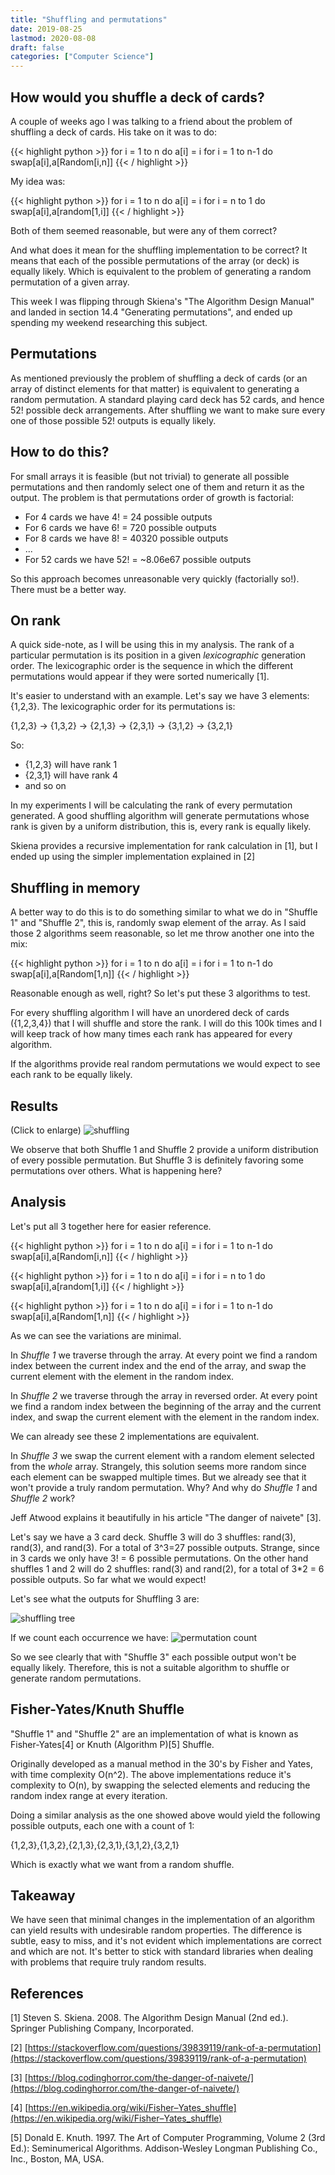 ```yaml
---
title: "Shuffling and permutations"
date: 2019-08-25
lastmod: 2020-08-08
draft: false
categories: ["Computer Science"]
---
```



## How would you shuffle a deck of cards?

A couple of weeks ago I was talking to a friend about the problem of shuffling a deck of cards. His take on it was to do:

{{< highlight python >}}
for i = 1 to n do a[i] = i
for i = 1 to n-1 do swap[a[i],a[Random[i,n]]
{{< / highlight >}}

My idea was:

{{< highlight python >}}
for i = 1 to n do a[i] = i
for i = n to 1 do swap[a[i],a[random[1,i]]
{{< / highlight >}}

Both of them seemed reasonable, but were any of them correct?

And what does it mean for the shuffling implementation to be correct? It means that each of the possible permutations of the array (or deck) is equally likely. Which is equivalent to the problem of generating a random permutation of a given array.

This week I was flipping through Skiena's "The Algorithm Design Manual" and landed in section 14.4 "Generating permutations", and ended up spending my weekend researching this subject.

## Permutations

As mentioned previously the problem of shuffling a deck of cards (or an array of distinct elements for that matter) is equivalent to generating a random permutation. A standard playing card deck has 52 cards, and hence 52! possible deck arrangements. After shuffling we want to make sure every one of those possible 52! outputs is equally likely.

## How to do this?

For small arrays it is feasible (but not trivial) to generate all possible permutations and then randomly select one of them and return it as the output. The problem is that permutations order of growth is factorial:

- For 4 cards we have 4! = 24 possible outputs
- For 6 cards we have 6! = 720 possible outputs
- For 8 cards we have 8! = 40320 possible outputs
- ...
- For 52 cards we have 52! = ~8.06e67 possible outputs

So this approach becomes unreasonable very quickly (factorially so!). There must be a better way.

## On rank
A quick side-note, as I will be using this in my analysis. The rank of a particular permutation is its position in a given *lexicographic* generation order. The lexicographic order is the sequence in which the different permutations would appear if they were sorted numerically [1].

It's easier to understand with an example. Let's say we have 3 elements: {1,2,3}. The lexicographic order for its permutations is:

{1,2,3} -> {1,3,2} -> {2,1,3} -> {2,3,1} -> {3,1,2} -> {3,2,1}

So:

- {1,2,3} will have rank 1
- {2,3,1} will have rank 4
- and so on

In my experiments I will be calculating the rank of every permutation generated. A good shuffling algorithm will generate permutations whose rank is given by a uniform distribution, this is, every rank is equally likely.

Skiena provides a recursive implementation for rank calculation in [1], but I ended up using the simpler implementation explained in [2]

## Shuffling in memory

A better way to do this is to do something similar to what we do in "Shuffle 1" and "Shuffle 2", this is, randomly swap element of the array. As I said those 2 algorithms seem reasonable, so let me throw another one into the mix:

{{< highlight python >}}
for i = 1 to n do a[i] = i
for i = 1 to n-1 do swap[a[i],a[Random[1,n]]
{{< / highlight >}}

Reasonable enough as well, right? So let's put these 3 algorithms to test. 

For every shuffling algorithm I will have an unordered deck of cards ({1,2,3,4}) that I will shuffle and store the rank. I will do this 100k times and I will keep track of how many times each rank has appeared for every algorithm.

If the algorithms provide real random permutations we would expect to see each rank to be equally likely.

## Results

(Click to enlarge)
![shuffling](/img/2019/shuffling.png)

We observe that both Shuffle 1 and Shuffle 2 provide a uniform distribution of every possible permutation. But Shuffle 3 is definitely favoring some permutations over others. What is happening here?

## Analysis
Let's put all 3 together here for easier reference.

{{< highlight python >}}
for i = 1 to n do a[i] = i
for i = 1 to n-1 do swap[a[i],a[Random[i,n]]
{{< / highlight >}}

{{< highlight python >}}
for i = 1 to n do a[i] = i
for i = n to 1 do swap[a[i],a[random[1,i]]
{{< / highlight >}}

{{< highlight python >}}
for i = 1 to n do a[i] = i
for i = 1 to n-1 do swap[a[i],a[Random[1,n]]
{{< / highlight >}}

As we can see the variations are minimal.

In *Shuffle 1* we traverse through the array. At every point we find a random index between the current index and the end of the array, and swap the current element with the element in the random index.

In *Shuffle 2* we traverse through the array in reversed order. At every point we find a random index between the beginning of the array and the current index, and swap the current element with the element in the random index.

We can already see these 2 implementations are equivalent.

In *Shuffle 3* we swap the current element with a random element selected from the *whole* array. Strangely, this solution seems more random since each element can be swapped multiple times. But we already see that it won't provide a truly random permutation. Why? And why do *Shuffle 1* and *Shuffle 2* work?

Jeff Atwood explains it beautifully in his article "The danger of naivete" [3].

Let's say we have a 3 card deck. Shuffle 3 will do 3 shuffles: rand(3), rand(3), and rand(3). For a total of 3^3=27 possible outputs. Strange, since in 3 cards we only have 3! = 6 possible permutations. On the other hand shuffles 1 and 2 will do 2 shuffles: rand(3) and rand(2), for a total of 3*2 = 6 possible outputs. So far what we would expect!

Let's see what the outputs for Shuffling 3 are:

![shuffling tree](/img/2019/shuffling_tree.png)

If we count each occurrence we have:
![permutation count](/img/2019/permutation_count.png)

So we see clearly that with "Shuffle 3" each possible output won't be equally likely. Therefore, this is not a suitable algorithm to shuffle or generate random permutations.

## Fisher-Yates/Knuth Shuffle

"Shuffle 1" and "Shuffle 2" are an implementation of what is known as Fisher-Yates[4] or Knuth (Algorithm P)[5] Shuffle.

Originally developed as a manual method in the 30's by Fisher and Yates, with time complexity O(n^2). The above implementations reduce it's complexity to O(n), by swapping the selected elements and reducing the random index range at every iteration.

Doing a similar analysis as the one showed above would yield the following possible outputs, each one with a count of 1:

{1,2,3},{1,3,2},{2,1,3},{2,3,1},{3,1,2},{3,2,1}

Which is exactly what we want from a random shuffle.

## Takeaway

We have seen that minimal changes in the implementation of an algorithm can yield results with undesirable random properties. The difference is subtle, easy to miss, and it's not evident which implementations are correct and which are not. It's better to stick with standard libraries when dealing with problems that require truly random results.

## References

[1] Steven S. Skiena. 2008. The Algorithm Design Manual (2nd ed.). Springer Publishing Company, Incorporated.

[2] [https://stackoverflow.com/questions/39839119/rank-of-a-permutation](https://stackoverflow.com/questions/39839119/rank-of-a-permutation)

[3] [https://blog.codinghorror.com/the-danger-of-naivete/](https://blog.codinghorror.com/the-danger-of-naivete/)

[4] [https://en.wikipedia.org/wiki/Fisher–Yates_shuffle](https://en.wikipedia.org/wiki/Fisher–Yates_shuffle)

[5] Donald E. Knuth. 1997. The Art of Computer Programming, Volume 2 (3rd Ed.): Seminumerical Algorithms. Addison-Wesley Longman Publishing Co., Inc., Boston, MA, USA.


